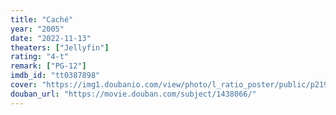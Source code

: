 ```yaml
---
title: "Caché"
year: "2005"
date: "2022-11-13"
theaters: ["Jellyfin"]
rating: "4-t"
remark: ["PG-12"]
imdb_id: "tt0387898"
cover: "https://img1.doubanio.com/view/photo/l_ratio_poster/public/p2196346399.jpg"
douban_url: "https://movie.douban.com/subject/1438066/"
---
```

